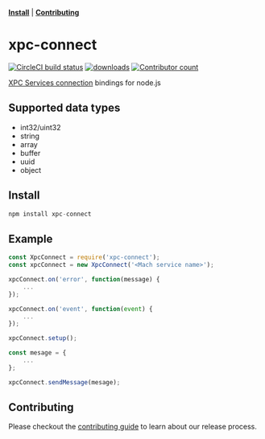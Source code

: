 **[Install](#install)** | **[Contributing](#contributing)** 

# xpc-connect

[![CircleCI build status](https://circleci.com/gh/jongear/xpc-connect/tree/master.svg?style=svg)](https://circleci.com/gh/jongear/xpc-connect/?branch=master) [![downloads](https://img.shields.io/npm/dt/xpc-connect.svg)](https://www.npmjs.com/package/xpc-connect) [![Contributor count](https://img.shields.io/github/contributors/jongear/xpc-connect.svg)](https://github.com/jongear/xpc-connect/graphs/contributors)

[XPC Services connection](https://developer.apple.com/documentation/xpc/xpc_services_connection_h) bindings for node.js

## Supported data types

 * int32/uint32
 * string
 * array
 * buffer
 * uuid
 * object

## Install
```js
npm install xpc-connect
```

## Example

```js
const XpcConnect = require('xpc-connect');
const xpcConnect = new XpcConnect('<Mach service name>');

xpcConnect.on('error', function(message) {
    ...
});

xpcConnect.on('event', function(event) {
    ...
});

xpcConnect.setup();

const mesage = {
    ... 
};

xpcConnect.sendMessage(mesage);
```

## Contributing

Please checkout the [contributing guide](CONTRIBUTING.md) to learn about our release process.
